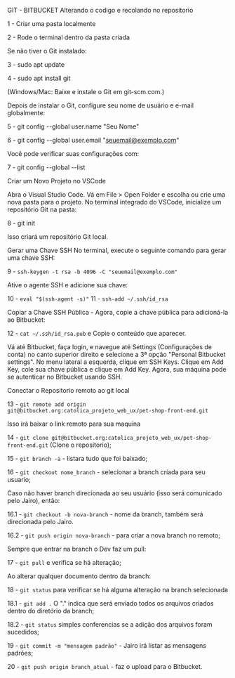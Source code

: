 GIT - BITBUCKET
Alterando o codigo e recolando no repositorio 

1 - Criar uma pasta localmente 

2 - Rode o terminal dentro da pasta criada

Se não tiver o Git instalado:

3 - sudo apt update

4 - sudo apt install git  

(Windows/Mac: Baixe e instale o Git em git-scm.com.)

Depois de instalar o Git, configure seu nome de usuário e e-mail globalmente:


5 - git config --global user.name "Seu Nome"

6 - git config --global user.email "seuemail@exemplo.com"

Você pode verificar suas configurações com:

7 - git config --global --list


Criar um Novo Projeto no VSCode

Abra o Visual Studio Code.
Vá em File > Open Folder e escolha ou crie uma nova pasta para o projeto.
No terminal integrado do VSCode, inicialize um repositório Git na pasta:

8 - git init

Isso criará um repositório Git local.

Gerar uma Chave SSH
No terminal, execute o seguinte comando para gerar uma chave SSH:


9 - `ssh-keygen -t rsa -b 4096 -C "seuemail@exemplo.com"`

Ative o agente SSH e adicione sua chave:

10 - `eval "$(ssh-agent -s)"`
11 - `ssh-add ~/.ssh/id_rsa`

Copiar a Chave SSH Pública - Agora, copie a chave pública para adicioná-la ao Bitbucket:

12 - `cat ~/.ssh/id_rsa.pub`   e  Copie o conteúdo que aparecer.

Vá até Bitbucket, faça login, e navegue até Settings (Configurações de conta) no canto superior direito e selecione a 3ª opção "Personal Bitbucket settings".
No menu lateral a esquerda, clique em SSH Keys.
Clique em Add Key, cole sua chave pública e clique em Add Key.
Agora, sua máquina pode se autenticar no Bitbucket usando SSH.

Conectar o Repositorio remoto ao git local


13 - `git remote add origin git@bitbucket.org:catolica_projeto_web_ux/pet-shop-front-end.git`

Isso irá baixar o link remoto para sua maquina 


14 - `git clone git@bitbucket.org:catolica_projeto_web_ux/pet-shop-front-end.git` (Clone o repositorio);

15 - `git branch -a`  - listara tudo que foi baixado;

16 - `git checkout nome_branch` - selecionar a branch criada para seu usuario;

Caso não haver branch direcionada ao seu usuário (isso será comunicado pelo Jairo), então:

16.1 - `git checkout -b nova-branch` - nome da branch, também será direcionada pelo Jairo. 

16.2 - `git push origin nova-branch` -  para criar a nova branch no remoto;

Sempre que entrar na branch o Dev faz um pull:

17 - `git pull` e verifica se há alteração;

Ao alterar qualquer documento dentro da branch:

18 - `git status` para verificar se há alguma alteração na branch selecionada

18.1 - `git add .` O "." indica que será enviado todos os arquivos criados dentro do diretório da branch;

18.2 - `git status` simples conferencias se a adição dos arquivos foram sucedidos;

19 - `git commit -m "mensagem padrão"` -  Jairo irá listar as mensagens padrões;

20 - `git push origin branch_atual` - faz o upload para o Bitbucket.

